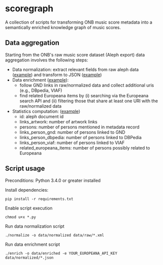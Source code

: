 # scoregraph

A collection of scripts for transforming ONB music score metadata into a semantically enriched knowledge graph of music scores.

## Data aggregation

Starting from the ONB's raw music score dataset (Aleph export) data aggregation involves the following steps:

+ Data normalization: extract relevant fields from raw aleph data ([example][ex_raw]) and transform to JSON ([example][ex_normalized])
+ Data enrichment ([example][ex_enriched]):
    + follow GND links in raw/normalized data and collect additional uris (e.g., DBpedia, VIAF)
    + find related Europeana items by (i) searching via the Europeana search API and (ii) filtering those that share at least one URI with the raw/normalized data
+ Statistics computation: ([example][summary_enriched])
    + id: aleph document id
    + links_artwork: number of artwork links
    + persons: number of persons mentioned in metadata record
    + links_person_gnd: number of persons linked to GND
    + links_person_dbpedia: number of persons linked to DBPedia
    + links_person_viaf: number of persons linked to VIAF
    + related_europeana_items: number of persons possibly related to Europeana

## Script usage

Preconditions: Python 3.4.0 or greater installed

Install dependencies:

    pip install -r requirements.txt


Enable script execution

    chmod u+x *.py


Run data normalization script

    ./normalize -o data/normalized data/raw/*.xml


Run data enrichment script

    ./enrich -o data/enriched -e YOUR_EUROPEANA_API_KEY data/normalized/*.json


[ex_raw]: ./data/raw/AL00119186.xml
[ex_normalized]: ./data/normalized/AL00119186.json
[ex_enriched]: ./data/normalized/AL00119186.json

[summary_normalized]: ./summary_normalized.csv
[summary_enriched]: ./summary_enriched.csv
